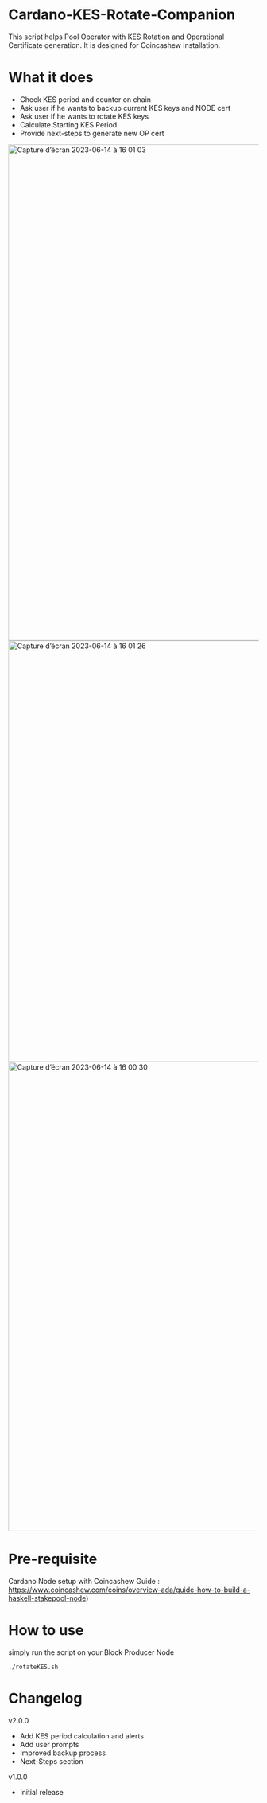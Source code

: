 # Cardano-KES-Rotate-Companion
This script helps Pool Operator with KES Rotation and Operational Certificate generation.
It is designed for Coincashew installation.

# What it does
- Check KES period and counter on chain
- Ask user if he wants to backup current KES keys and NODE cert
- Ask user if he wants to rotate KES keys
- Calculate Starting KES Period
- Provide next-steps to generate new OP cert

<img width="997" alt="Capture d’écran 2023-06-14 à 16 01 03" src="https://github.com/Kirael12/Cardano-KES-Rotate-Companion/assets/113426048/2935173b-3cca-459d-9dab-b1e56d9787c8">

<img width="846" alt="Capture d’écran 2023-06-14 à 16 01 26" src="https://github.com/Kirael12/Cardano-KES-Rotate-Companion/assets/113426048/de6f639b-427d-45de-8660-eee476e212b4">

<img width="943" alt="Capture d’écran 2023-06-14 à 16 00 30" src="https://github.com/Kirael12/Cardano-KES-Rotate-Companion/assets/113426048/2eaf74f2-6bc6-416d-a233-c9432bfdd1e3">

# Pre-requisite
Cardano Node setup with Coincashew Guide : https://www.coincashew.com/coins/overview-ada/guide-how-to-build-a-haskell-stakepool-node)

# How to use
simply run the script on your Block Producer Node
```shell
./rotateKES.sh
```

# Changelog
v2.0.0

- Add KES period calculation and alerts
- Add user prompts
- Improved backup process
- Next-Steps section

v1.0.0

- Initial release
